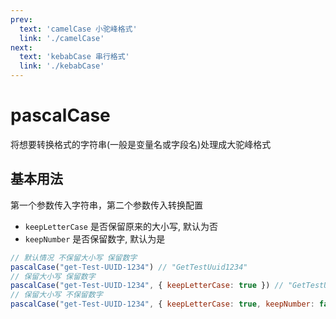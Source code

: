 ```yaml
---
prev:
  text: 'camelCase 小驼峰格式'
  link: './camelCase'
next:
  text: 'kebabCase 串行格式'
  link: './kebabCase'
---
```


# pascalCase

将想要转换格式的字符串(一般是变量名或字段名)处理成大驼峰格式

## 基本用法

第一个参数传入字符串，第二个参数传入转换配置

- `keepLetterCase` 是否保留原来的大小写, 默认为否
- `keepNumber` 是否保留数字, 默认为是

```js
// 默认情况 不保留大小写 保留数字
pascalCase("get-Test-UUID-1234") // "GetTestUuid1234"
// 保留大小写 保留数字
pascalCase("get-Test-UUID-1234", { keepLetterCase: true }) // "GetTestUUID1234"
// 保留大小写 不保留数字
pascalCase("get-Test-UUID-1234", { keepLetterCase: true, keepNumber: false }) // "GetTestUUID"
```

